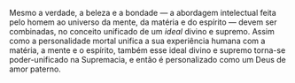﻿Mesmo a verdade, a beleza e a bondade — a abordagem intelectual feita pelo homem ao universo da mente, da matéria e do espírito — devem ser combinadas, no conceito unificado de um <em>ideal</em> divino e supremo. Assim como a personalidade mortal unifica a sua experiência humana com a matéria, a mente e o espírito, também esse ideal divino e supremo torna-se poder-unificado na Supremacia, e então é personalizado como um Deus de amor paterno.
